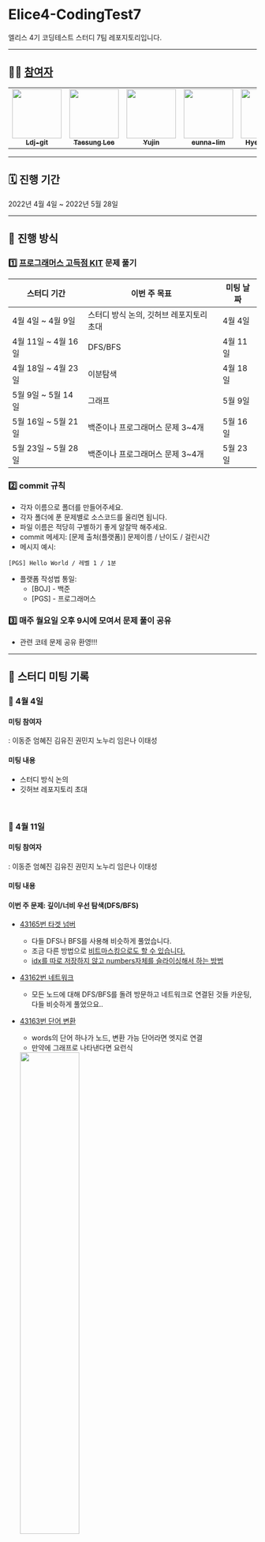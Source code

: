 # Elice4-CodingTest7

엘리스 4기 코딩테스트 스터디 7팀 레포지토리입니다.

---

## 🏃🏻 [참여자](https://github.com/Ldj-git/elice4-CodingTest7/graphs/contributors)

<table>
  <tr>
    <td align="center"><a href="https://github.com/Ldj-git"><img src="https://avatars.githubusercontent.com/u/68588092?v=4" width="100px;" alt=""/><br /><sub><b>Ldj-git</b></td>
    <td align="center"><a href="https://github.com/2taesung"><img src="https://avatars.githubusercontent.com/u/66891085?v=4" width="100px;" alt=""/><br /><sub><b>Taesung Lee</b></td>
    <td align="center"><a href="https://github.com/elizabethgim"><img src="https://avatars.githubusercontent.com/u/65852282?v=4" width="100px;" alt=""/><br /><sub><b>Yujin</b></td>
    <td align="center"><a href="https://github.com/eunna-lim"><img src="https://avatars.githubusercontent.com/u/63828084?v=4" width="100px;" alt=""/><br /><sub><b>eunna-lim</b></td>
    <td align="center"><a href="https://github.com/hyejineom-dev"><img src="https://avatars.githubusercontent.com/u/40953167?v=4" width="100px;" alt=""/><br /><sub><b>Hye-jin Eom</b></td>
    <td align="center"><a href="https://github.com/kminzy"><img src="https://avatars.githubusercontent.com/u/55342113?v=4" width="100px;" alt=""/><br /><sub><b>kminzy</b></td>
    <td align="center"><a href="https://github.com/nohnoori"><img src="https://avatars.githubusercontent.com/u/69712183?v=4" width="100px;" alt=""/><br /><sub><b>nohnoori</b></td>
    </tr>
</table>

---

## 🗓 진행 기간

2022년 4월 4일 ~ 2022년 5월 28일

---

## 📐 진행 방식

### 1️⃣ [프로그래머스 고득점 KIT](https://programmers.co.kr/learn/challenges?tab=algorithm_practice_kit) 문제 풀기

| 스터디 기간         | 이번 주 목표       | 미팅 날짜                |
| ------------------- | ------------------ | ------------------------ |
| 4월  4일 ~ 4월  9일 | 스터디 방식 논의, 깃허브 레포지토리 초대 | 4월 4일 |
| 4월 11일 ~ 4월 16일 | DFS/BFS | 4월 11일 |
| 4월 18일 ~ 4월 23일 | 이분탐색 | 4월 18일 |
| 5월  9일 ~ 5월 14일 | 그래프 | 5월 9일 |
| 5월 16일 ~ 5월 21일 | 백준이나 프로그래머스 문제 3~4개 | 5월 16일 |
| 5월 23일 ~ 5월 28일 | 백준이나 프로그래머스 문제 3~4개 | 5월 23일 |

### 2️⃣ commit 규칙
- 각자 이름으로 폴더를 만들어주세요. 
- 각자 폴더에 푼 문제별로 소스코드를 올리면 됩니다.
- 파일 이름은 적당히 구별하기 좋게 알잘딱 해주세요.
- commit 메세지: [문제 출처(플랫폼)] 문제이름 / 난이도 / 걸린시간
- 메시지 예시: 
```
[PGS] Hello World / 레벨 1 / 1분
```
- 플랫폼 작성법 통일: 
  * [BOJ] - 백준 
  * [PGS] - 프로그래머스

### 3️⃣ 매주 월요일 오후 9시에 모여서 문제 풀이 공유

- 관련 코테 문제 공유 환영!!!

---

## 📓 스터디 미팅 기록

### 🔸 4월 4일
#### 미팅 참여자
: 이동준 엄혜진 김유진 권민지 노누리 임은나 이태성
#### 미팅 내용
- 스터디 방식 논의
- 깃허브 레포지토리 초대

<br/>

### 🔸 4월 11일

#### 미팅 참여자

: 이동준 엄혜진 김유진 권민지 노누리 임은나 이태성

#### 미팅 내용

#### 이번 주 문제: 깊이/너비 우선 탐색(DFS/BFS)

- [43165번 타겟 넘버](https://programmers.co.kr/learn/courses/30/lessons/43165)

  - 다들 DFS나 BFS를 사용해 비슷하게 풀었습니다.
  - 조금 다른 방법으로 [비트마스킹으로도 할 수 있습니다.](https://github.com/Ldj-git/elice4-CodingTest7/blob/57e5d79d6e439c6e534666a9150027f65d2f9de5/%EC%9D%B4%EB%8F%99%EC%A4%80/2%EC%A3%BC%EC%B0%A8%20DFS%2CBFS/%5BPGS%5D%2043165.cpp#L46-L67)
  - [idx를 따로 저장하지 않고 numbers자체를 슬라이싱해서 하는 방법](https://github.com/Ldj-git/elice4-CodingTest7/blob/57e5d79d6e439c6e534666a9150027f65d2f9de5/%EC%97%84%ED%98%9C%EC%A7%84/DFS%2CBFS/targetNumber_43165.py#L17-L28)

- [43162번 네트워크](https://programmers.co.kr/learn/courses/30/lessons/43162)
  - 모든 노드에 대해 DFS/BFS를 돌려 방문하고 네트워크로 연결된 것들 카운팅, 다들 비슷하게 풀었으요..
- [43163번 단어 변환](https://programmers.co.kr/learn/courses/30/lessons/43163)

  - words의 단어 하나가 노드, 변환 가능 단어라면 엣지로 연결
  - 만약에 그래프로 나타낸다면 요런식

  <img src="https://media.discordapp.net/attachments/934288741047107628/963060643991261264/image.png" width="50%;" alt=""/>

  - 시작 단어에서 DFS/BFS 돌려서 타겟 도착하면 몇단계 거쳐 갔나 세서 반환
  - **단어간 변환 가능한지 확인하는 부분을 만드는게 핵심!**

- [43164번 여행경로](https://programmers.co.kr/learn/courses/30/lessons/43164)

  - 여러 경로가 나올수 있는데 그중 알파벳순으로 가장 먼저오는걸 반환해야함!

  <img src="https://i.ibb.co/ygY0H0j/Kakao-Talk-20220412-000743760.jpg" width="50%;" alt="Kakao-Talk-20220412-000743760" border="0">

  - 여러 방법 중 [하나](https://github.com/Ldj-git/elice4-CodingTest7/blob/57e5d79d6e439c6e534666a9150027f65d2f9de5/%EC%9D%B4%EB%8F%99%EC%A4%80/2%EC%A3%BC%EC%B0%A8%20DFS%2CBFS/%5BPGS%5D%2043164.cpp#L11-L40) DFS로 모든 가능한 경로들은 저장하고 알파벳순으로 정렬해서 가장 앞에 오는 경로를 반환

  - [두번째 방법](https://github.com/Ldj-git/elice4-CodingTest7/blob/57e5d79d6e439c6e534666a9150027f65d2f9de5/%EB%85%B8%EB%88%84%EB%A6%AC/2%EC%A3%BC%EC%B0%A8%20BFS%2CDFS/travel_routes.py#L1-L22) (코드는 dfs를 반복문으로 구현했네요) [비슷한 방법](https://github.com/Ldj-git/elice4-CodingTest7/blob/57e5d79d6e439c6e534666a9150027f65d2f9de5/%EA%B9%80%EC%9C%A0%EC%A7%84/2%EC%A3%BC%EC%B0%A8%20DFS%2C%20BFS/%5BPGS%5D%20%EC%97%AC%ED%96%89%EA%B2%BD%EB%A1%9C.py#L1-L28)

    - 누리님 설명

      > - dictionary를 이용하여 연결되는 노드를 표시해주었다.
      > - 다음 경로가 있는 공항은 마지막 경로에 도달할때까지 (다음 경로가 없는 공항에 도달할때까지) dictionary에서 값을 pop하여 stack에 추가해준다.
      > - 다음 경로가 없는 경우에는 answer 리스트에 값을 넣어주고 다시 돌아오면서 하나씩 answer에 값을 넣어준다.

    - 제가 이해한 내용..
      > - 티켓의 정보들을 딕셔너리로 바꿔주고
      > - **딕셔너리를 알파벳순으로 정렬하고**
      > - 마찬가지로 DFS를 돌리는데 딕셔너리에서 pop을 해서 방문여부를 봐주고
      > - **answer배열의 순서를 마지막에 뒤집어준다.** ~~약간 후위순회 느낌??~~

- 파이썬 팁

  - 파이썬 전역변수

    - 함수 안에 함수에서는 nonlocal
    - 아니면 global
    - [참고](https://juhi.tistory.com/6)

  - 파이썬에서 list는 뮤터블이다...(수정 가능)

    - [참고](https://wikidocs.net/32277)

  - 파이썬 zip
    - [공식문서](https://docs.python.org/3/library/functions.html#zip)
    - [한글](https://wikidocs.net/32#zip)

#### 다음 주 문제: 이분탐색

###### 어렵겠지만 할수있을껍니다 화이팅...
